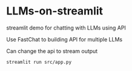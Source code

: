 # LLMs-on-streamlit
streamlit demo for chatting with LLMs using API

Use FastChat to building API for multiple LLMs

Can change the api to stream output

```streamlit run src/app.py```
